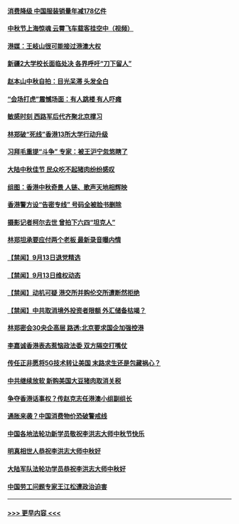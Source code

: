#### [消费降级 中国服装销量年减178亿件](../pages/prog204/a102664694.md?t=09141311) 
#### [中秋节上海惊魂 云霄飞车载客挂空中（视频）](../pages/prog204/a102664662.md?t=09141311) 
#### [港媒：王岐山很可能接过港澳大权](../pages/prog204/a102664630.md?t=09141311) 
#### [新疆2大学校长面临处决 各界呼吁“刀下留人”](../pages/prog204/a102664627.md?t=09141311) 
#### [赵本山中秋自拍：目光呆滞 头发全白](../pages/prog204/a102664600.md?t=09141311) 
#### [“会场打虎”震憾场面：有人跳楼  有人吓瘫](../pages/prog204/a102664535.md?t=09141311) 
#### [敏感时刻 西路军后代齐聚北京撑习](../pages/prog204/a102664527.md?t=09141311) 
#### [林郑破“死线”香港13所大学行动升级](../pages/prog204/a102664517.md?t=09141311) 
#### [习拜毛重提“斗争” 专家：被王沪宁忽悠瞎了](../pages/prog204/a102664510.md?t=09141311) 
#### [大陆中秋佳节 民众吃不起猪肉纷纷感叹](../pages/prog204/a102664504.md?t=09141311) 
#### [组图：香港中秋奇景 人链、歌声天地相辉映](../pages/prog204/a102664434.md?t=09141311) 
#### [香港警方设“告密专线” 号码全被脸书删除](../pages/prog204/a102664477.md?t=09141311) 
#### [摄影记者柯尔去世 曾拍下六四“坦克人”](../pages/prog204/a102664425.md?t=09141311) 
#### [林郑坦承要应付两个老板 最新录音曝内情](../pages/prog204/a102663698.md?t=09141311) 
#### [【禁闻】9月13日退党精选](../pages/prog204/a102664401.md?t=09141311) 
#### [【禁闻】9月13日维权动态](../pages/prog204/a102664375.md?t=09141311) 
#### [【禁闻】动机可疑 港交所并购伦交所遭断然拒绝](../pages/prog204/a102664261.md?t=09141311) 
#### [【禁闻】中共取消境外投资者限额 外汇储备枯竭？](../pages/prog204/a102664241.md?t=09141311) 
#### [林郑密会30央企高层 路透:北京要求国企加强控港](../pages/prog204/a102664204.md?t=09141311) 
#### [李嘉诚香港表态惹恼政法委 双方隔空打嘴仗](../pages/prog204/a102664162.md?t=09141311) 
#### [传任正非愿将5G技术转让美国 末路求生还是包藏祸心？](../pages/prog204/a102664173.md?t=09141311) 
#### [中共继续放软 新购美国大豆猪肉取消关税](../pages/prog204/a102664126.md?t=09141311) 
#### [争夺香港话事权？传赵克志任港澳小组副组长](../pages/prog204/a102664073.md?t=09141311) 
#### [通胀来袭？中国消费物价恐破警戒线](../pages/prog204/a102664108.md?t=09141311) 
#### [中国各地法轮功新学员敬祝李洪志大师中秋节快乐](../pages/prog204/a102663998.md?t=09141311) 
#### [明真相世人恭祝李洪志大师中秋好](../pages/prog204/a102663983.md?t=09141311) 
#### [大陆军队法轮功学员恭祝李洪志大师中秋好](../pages/prog204/a102663933.md?t=09141311) 
#### [中国劳工问题专家王江松遭政治迫害](../pages/prog204/a102663905.md?t=09141311) 

----
#### [ >>> 更早内容 <<< ](../indexes/prog204-earlier.md)
